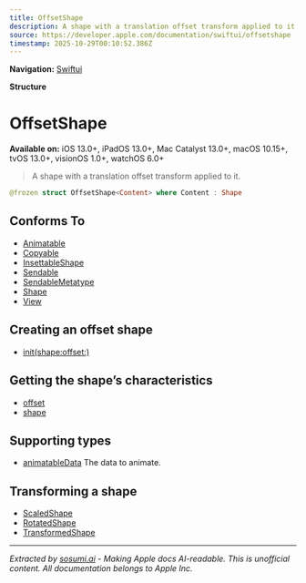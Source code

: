 ```yaml
---
title: OffsetShape
description: A shape with a translation offset transform applied to it.
source: https://developer.apple.com/documentation/swiftui/offsetshape
timestamp: 2025-10-29T00:10:52.386Z
---
```


**Navigation:** [Swiftui](/documentation/swiftui)

**Structure**

# OffsetShape

**Available on:** iOS 13.0+, iPadOS 13.0+, Mac Catalyst 13.0+, macOS 10.15+, tvOS 13.0+, visionOS 1.0+, watchOS 6.0+

> A shape with a translation offset transform applied to it.

```swift
@frozen struct OffsetShape<Content> where Content : Shape
```

## Conforms To

- [Animatable](/documentation/swiftui/animatable)
- [Copyable](/documentation/Swift/Copyable)
- [InsettableShape](/documentation/swiftui/insettableshape)
- [Sendable](/documentation/Swift/Sendable)
- [SendableMetatype](/documentation/Swift/SendableMetatype)
- [Shape](/documentation/swiftui/shape)
- [View](/documentation/swiftui/view)

## Creating an offset shape

- [init(shape:offset:)](/documentation/swiftui/offsetshape/init(shape:offset:))

## Getting the shape’s characteristics

- [offset](/documentation/swiftui/offsetshape/offset)
- [shape](/documentation/swiftui/offsetshape/shape)

## Supporting types

- [animatableData](/documentation/swiftui/offsetshape/animatabledata) The data to animate.

## Transforming a shape

- [ScaledShape](/documentation/swiftui/scaledshape)
- [RotatedShape](/documentation/swiftui/rotatedshape)
- [TransformedShape](/documentation/swiftui/transformedshape)

---

*Extracted by [sosumi.ai](https://sosumi.ai) - Making Apple docs AI-readable.*
*This is unofficial content. All documentation belongs to Apple Inc.*
